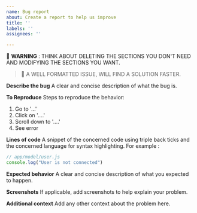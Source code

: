 ```yaml
---
name: Bug report
about: Create a report to help us improve
title: ''
labels: ''
assignees: ''

---
```


🚨 **WARNING** : THINK ABOUT DELETING THE SECTIONS YOU DON'T NEED AND MODIFYING THE SECTIONS YOU WANT.
> 👀 A WELL FORMATTED ISSUE, WILL FIND A SOLUTION FASTER.

**Describe the bug**
A clear and concise description of what the bug is.

**To Reproduce**
Steps to reproduce the behavior:
1. Go to '...'
2. Click on '....'
3. Scroll down to '....'
4. See error

**Lines of code**
A snippet of the concerned code using triple back ticks and the concerned language for syntax highlighting. For example :

```js
// app/model/user.js
console.log("User is not connected")
```

**Expected behavior**
A clear and concise description of what you expected to happen.

**Screenshots**
If applicable, add screenshots to help explain your problem.

**Additional context**
Add any other context about the problem here.
